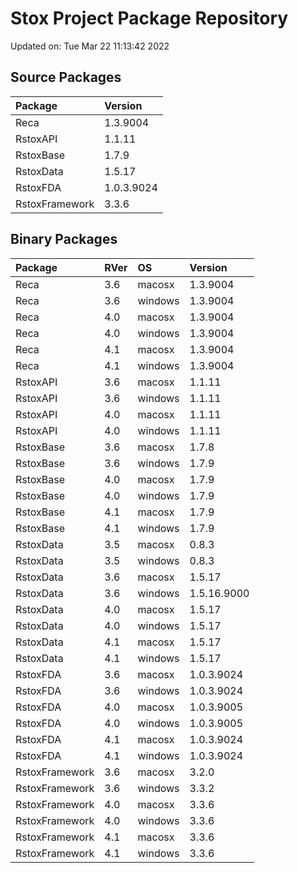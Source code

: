 # Stox Project Package Repository


Updated on: Tue Mar 22 11:13:42 2022
## Source Packages

|Package        |Version    |
|:--------------|:----------|
|Reca           |1.3.9004   |
|RstoxAPI       |1.1.11     |
|RstoxBase      |1.7.9      |
|RstoxData      |1.5.17     |
|RstoxFDA       |1.0.3.9024 |
|RstoxFramework |3.3.6      |

## Binary Packages

|Package        |RVer |OS      |Version     |
|:--------------|:----|:-------|:-----------|
|Reca           |3.6  |macosx  |1.3.9004    |
|Reca           |3.6  |windows |1.3.9004    |
|Reca           |4.0  |macosx  |1.3.9004    |
|Reca           |4.0  |windows |1.3.9004    |
|Reca           |4.1  |macosx  |1.3.9004    |
|Reca           |4.1  |windows |1.3.9004    |
|RstoxAPI       |3.6  |macosx  |1.1.11      |
|RstoxAPI       |3.6  |windows |1.1.11      |
|RstoxAPI       |4.0  |macosx  |1.1.11      |
|RstoxAPI       |4.0  |windows |1.1.11      |
|RstoxBase      |3.6  |macosx  |1.7.8       |
|RstoxBase      |3.6  |windows |1.7.9       |
|RstoxBase      |4.0  |macosx  |1.7.9       |
|RstoxBase      |4.0  |windows |1.7.9       |
|RstoxBase      |4.1  |macosx  |1.7.9       |
|RstoxBase      |4.1  |windows |1.7.9       |
|RstoxData      |3.5  |macosx  |0.8.3       |
|RstoxData      |3.5  |windows |0.8.3       |
|RstoxData      |3.6  |macosx  |1.5.17      |
|RstoxData      |3.6  |windows |1.5.16.9000 |
|RstoxData      |4.0  |macosx  |1.5.17      |
|RstoxData      |4.0  |windows |1.5.17      |
|RstoxData      |4.1  |macosx  |1.5.17      |
|RstoxData      |4.1  |windows |1.5.17      |
|RstoxFDA       |3.6  |macosx  |1.0.3.9024  |
|RstoxFDA       |3.6  |windows |1.0.3.9024  |
|RstoxFDA       |4.0  |macosx  |1.0.3.9005  |
|RstoxFDA       |4.0  |windows |1.0.3.9005  |
|RstoxFDA       |4.1  |macosx  |1.0.3.9024  |
|RstoxFDA       |4.1  |windows |1.0.3.9024  |
|RstoxFramework |3.6  |macosx  |3.2.0       |
|RstoxFramework |3.6  |windows |3.3.2       |
|RstoxFramework |4.0  |macosx  |3.3.6       |
|RstoxFramework |4.0  |windows |3.3.6       |
|RstoxFramework |4.1  |macosx  |3.3.6       |
|RstoxFramework |4.1  |windows |3.3.6       |
